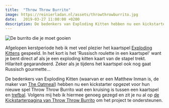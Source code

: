 ```yaml
---
title:  "Throw Throw Burrito"
image: https://reinierladan.nl/assets/throwthrowburrito.jpg
date:   2019-03-27 11:00:00 +0200
description: De bedenkers van Exploding Kitten hebben nu een kickstarter opgezet voor hun nieuwe spel Throw Throw Burrito wat een kruising is tussen een kaartspel en trefbal
---
```


![De burrito die je moet gooien](https://reinierladan.nl/assets/throwthrowburrito.jpg)

Afgelopen kerstperiode heb ik met veel plezier het kaartspel [Exploding Kittens](https://explodingkittens.com) gespeeld. In het kort is het 'Russisch roulette in een kaartspel' want je bent direct af als je een exploding kitten kaart van de stapel trekt. Hilariteit gegarandeerd. Zeker als je tijdens het kaartspel ook nog gaat Russisch gourmette…

De bedenkers van Exploding Kitten (waarvan er een Matthew Inman is, de maker van [The Oatmeal](https://theoatmeal.com)) hebben nu een kickstarter opgezet voor hun nieuwe spel Throw Throw Burrito wat een kruising is tussen een kaartspel en [trefbal](https://nl.m.wikipedia.org/wiki/Trefbal). Volgens mij heb ik hiermee genoeg gezegd en zit je nu al op [de Kickstarterpagina van Throw Throw Burrito](https://www.kickstarter.com/projects/elanlee/throw-throw-burrito) om het project te ondersteunen.